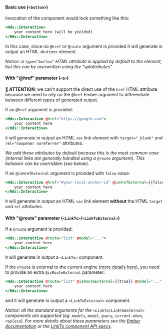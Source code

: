 #### Basic use (`<button>`)

Invocation of the component would look something like this:

```handlebars
<Hds::Interactive>
    your content here (will be yielded)
</Hds::Interactive>
```

In this case, since no `@href` or `@route` argument is provided it will generate in output an HTML `<button>` element.

_Notice: a `type="button"` HTML attribute is applied by default to the element, but this can be overwritten using the "splattributes"._

#### With "@href" parameter (`<a>`)

**🚨 ATTENTION**: we can't support the direct use of the `href` HTML attribute because we need to rely on the `@href` Ember argument to differentiate between different types of generated output.

If an `@href` argument is provided:

```handlebars
<Hds::Interactive @href="https://google.com">
    your content here
</Hds::Interactive>
```

it will generate in output an HTML `<a>` link element with `target="_blank"` and `rel="noopener noreferrer"` attributes.

_We add these attributes by default because this is the most common case (internal links are generally handled using a `@route` argument). This behavior can be overridden (see below)._

If an `@isHrefExternal` argument is provided with `false` value:

```handlebars
<Hds::Interactive @href="#your-local-anchor-id" @isHrefExternal={{false}}>
    your content here
</Hds::Interactive>
```

it will generate in output an HTML `<a>` link element **without** the HTML `target` and `rel` attributes.

#### With "@route" parameter (`<LinkTo>`/`<LinkToExternal>`)

If a `@route` argument is provided:

```handlebars
<Hds::Interactive @route="list" @model="...">
    your content here
</Hds::Interactive>
```

it will generate in output a `<LinkTo>` component.

If the `@route` is external to the current engine ([more details here](https://ember-engines.com/docs/link-to-external)), you need to provide an extra `@isRouteExternal` parameter:

```handlebars
<Hds::Interactive @route="list" @isRouteExternal={{true}} @model="..." >
    your content here
</Hds::Interactive>
```

and it will generate in output a `<LinkToExternal>` component.

_Notice: all the standard arguments for the `<LinkTo/LinkToExternal>` components are supported (eg. `models`, `model`, `query`, `current-when`, `replace`). For more details about these parameters see the [Ember documentation](https://guides.emberjs.com/release/routing/linking-between-routes/#toc_the-linkto--component) or the [LinkTo component API specs](https://api.emberjs.com/ember/release/classes/Ember.Templates.components/methods/input?anchor=LinkTo)._